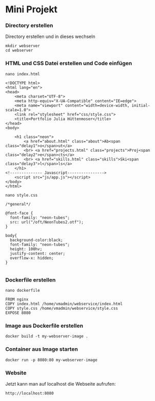 # Mini Projekt

### Directory erstellen
Directory erstellen und in dieses wechseln
``` 
mkdir webserver
cd webserver 
```

### HTML und CSS Datei erstellen und Code einfügen

```
nano index.html

<!DOCTYPE html>
<html lang="en">
<head>
    <meta charset="UTF-8">
    <meta http-equiv="X-UA-Compatible" content="IE=edge">
    <meta name="viewport" content="width=device-width, initial-scale=1.0">
    <link rel="stylesheet" href="css/style.css">
    <title>Portfolio Julia Hüttenmoser</title>
</head>
<body>

    <h1 class="neon">
        <a href="about.html" class="about">Ab<span class="delay1">o</span>ut</a>
        <br> <a href="projects.html" class="projects">Proj<span class="delay2">e</span>cts</a>
        <br> <a href="skills.html" class="skills">Ski<span class="delay3">l</span>ls</a>
    </h1>
<!-------------- Javascript---------------->
    <script src="js/app.js"></script>
</body>
</html>

nano style.css

/*general*/

@font-face {
  font-family: "neon-tubes";
  src: url("/oft/NeonTubes2.otf");
}

body{
  background-color:black;
  font-family: "neon-tubes";
  height: 100hv;
  justify-content: center;
  overflow-x: hidden;
}


```

### Dockerfile erstellen
 ```
nano dockerfile

FROM nginx
COPY index.html /home/vmadmin/webservice/index.html
COPY style.css /home/vmadmin/webservice/style.css
EXPOSE 8080
```

### Image aus Dockerfile erstellen

```
docker build -t my-webserver-image .
```

### Container aus Image starten
 
 ```
 docker run -p 8080:80 my-webserver-image
 ```


 ### Website
 Jetzt kann man auf localhost die Webseite aufrufen:

 ```
 http://localhost:8080
 ```
